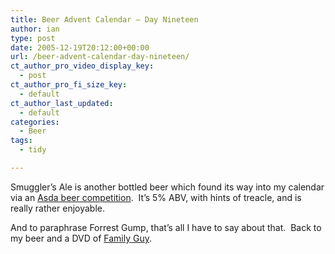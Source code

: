 ```yaml
---
title: Beer Advent Calendar – Day Nineteen
author: ian
type: post
date: 2005-12-19T20:12:00+00:00
url: /beer-advent-calendar-day-nineteen/
ct_author_pro_video_display_key:
  - post
ct_author_pro_fi_size_key:
  - default
ct_author_last_updated:
  - default
categories:
  - Beer
tags:
  - tidy

---
```

Smuggler&#8217;s Ale is another bottled beer which found its way into my calendar via an [Asda beer competition][1].  It&#8217;s 5% ABV, with hints of treacle, and is really rather enjoyable.

And to paraphrase Forrest Gump, that&#8217;s all I have to say about that.  Back to my beer and a DVD of [Family Guy][2].

 [1]: http://www.asda-beer.co.uk/pages/competition.html
 [2]: http://www.familyguy.com
